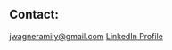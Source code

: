 ## Contact:
jwagneramily@gmail.com
<a href="https://www.linkedin.com/in/jwagner6/" target="new">LinkedIn Profile</a>

